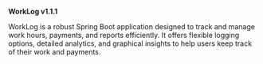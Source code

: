 **WorkLog v1.1.1**

WorkLog is a robust Spring Boot application designed to track and manage work hours, payments, and reports efficiently. It offers flexible logging options, detailed analytics, and graphical insights to help users keep track of their work and payments.
